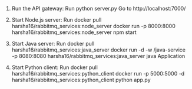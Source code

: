 1) Run the API gateway: 
Run python server.py
Go to http://localhost:7000/

2) Start Node.js server:
Run docker pull harsha16/rabbitmq_services:node_server
docker run -p 8000:8000 harsha16/rabbitmq_services:node_server npm start

3) Start Java server:
Run docker pull harsha16/rabbitmq_services:java_server
docker run -d -w /java-service -p 8080:8080 harsha16/rabbitmq_services:java_server java Application

4) Start Python client:
Run docker pull harsha16/rabbitmq_services:python_client
docker run -p 5000:5000 -d harsha16/rabbitmq_services:python_client python app.py